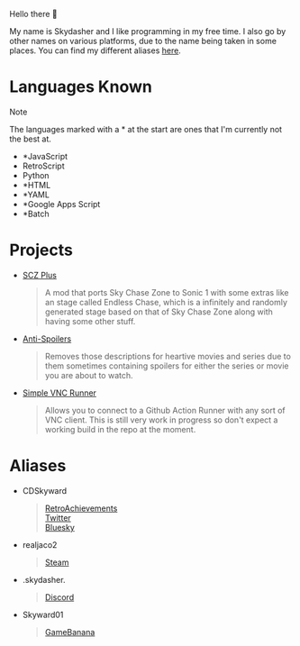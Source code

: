 Hello there 👋

My name is Skydasher and I like programming in my free time. I also go by other names on various platforms, due to the name being taken in some places. You can find my different aliases [here](#aliases).

# Languages Known
> [!NOTE]
The languages marked with a * at the start are ones that I'm currently not the best at.

* *JavaScript
* RetroScript
* Python
* *HTML
* *YAML
* *Google Apps Script
* *Batch 

# Projects
* [SCZ Plus](https://gamebanana.com/mods/462564)
  > A mod that ports Sky Chase Zone to Sonic 1 with some extras like an stage called Endless Chase, which is a infinitely and randomly generated stage based on that of Sky Chase Zone along with having some other stuff.
* [Anti-Spoilers](https://github.com/CDSkydasher/Anti-Spoilers)
  > Removes those descriptions for heartive movies and series due to them sometimes containing spoilers for either the series or movie you are about to watch.
* [Simple VNC Runner](https://github.com/CDSkydasher/Anti-Spoilers)
  > Allows you to connect to a Github Action Runner with any sort of VNC client. This is still very work in progress so don't expect a working build in the repo at the moment.

# Aliases
* CDSkyward
  > [RetroAchievements](https://retroachievements.org/user/CDSkyward)\
  > [Twitter](https://x.com/CDSkyward)\
  > [Bluesky](https://bsky.app/profile/cdskyward.bsky.social)
* realjaco2
  > [Steam](https://steamcommunity.com/id/_Skydasher_/)
* .skydasher.
  > [Discord](https://discordapp.com/users/833089700965122089)
* Skyward01
  > [GameBanana](https://gamebanana.com/members/2001919)
